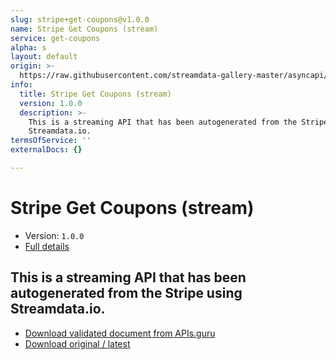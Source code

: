 ```yaml
---
slug: stripe+get-coupons@v1.0.0
name: Stripe Get Coupons (stream)
service: get-coupons
alpha: s
layout: default
origin: >-
  https://raw.githubusercontent.com/streamdata-gallery-master/asyncapi/master/_listings/stripe/stripe-get-coupons-stream-async.md
info:
  title: Stripe Get Coupons (stream)
  version: 1.0.0
  description: >-
    This is a streaming API that has been autogenerated from the Stripe using
    Streamdata.io.
termsOfService: ''
externalDocs: {}

---
```

# Stripe Get Coupons (stream)

* Version: `1.0.0`
* [Full details](../html/stripe+get-coupons@v1.0.0.html)



## This is a streaming API that has been autogenerated from the Stripe using Streamdata.io.



* [Download validated document from APIs.guru](https://raw.githubusercontent.com/APIs-guru/asyncapi-directory/master/docs/APIs/stripe%2Bget-coupons%40v1.0.0.yaml)
* [Download original / latest](https://raw.githubusercontent.com/streamdata-gallery-master/asyncapi/master/_listings/stripe/stripe-get-coupons-stream-async.md)

<script type="application/ld+json">
{
  "@context": "http://schema.org/",
  "@type": "WebAPI",
  "description": "This is a streaming API that has been autogenerated from the Stripe using Streamdata.io.",
  "documentation": "",

  "name": "Stripe Get Coupons (stream)"
}
</script>
